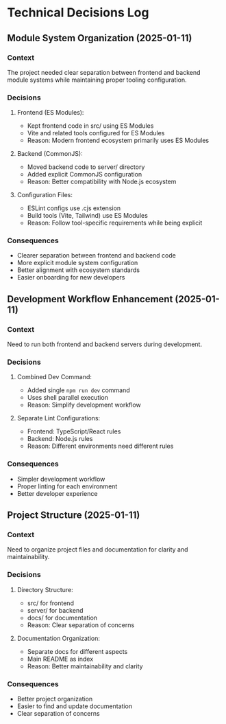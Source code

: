 # Technical Decisions Log

## Module System Organization (2025-01-11)

### Context
The project needed clear separation between frontend and backend module systems while maintaining proper tooling configuration.

### Decisions
1. Frontend (ES Modules):
   - Kept frontend code in src/ using ES Modules
   - Vite and related tools configured for ES Modules
   - Reason: Modern frontend ecosystem primarily uses ES Modules

2. Backend (CommonJS):
   - Moved backend code to server/ directory
   - Added explicit CommonJS configuration
   - Reason: Better compatibility with Node.js ecosystem

3. Configuration Files:
   - ESLint configs use .cjs extension
   - Build tools (Vite, Tailwind) use ES Modules
   - Reason: Follow tool-specific requirements while being explicit

### Consequences
- Clearer separation between frontend and backend code
- More explicit module system configuration
- Better alignment with ecosystem standards
- Easier onboarding for new developers

## Development Workflow Enhancement (2025-01-11)

### Context
Need to run both frontend and backend servers during development.

### Decisions
1. Combined Dev Command:
   - Added single `npm run dev` command
   - Uses shell parallel execution
   - Reason: Simplify development workflow

2. Separate Lint Configurations:
   - Frontend: TypeScript/React rules
   - Backend: Node.js rules
   - Reason: Different environments need different rules

### Consequences
- Simpler development workflow
- Proper linting for each environment
- Better developer experience

## Project Structure (2025-01-11)

### Context
Need to organize project files and documentation for clarity and maintainability.

### Decisions
1. Directory Structure:
   - src/ for frontend
   - server/ for backend
   - docs/ for documentation
   - Reason: Clear separation of concerns

2. Documentation Organization:
   - Separate docs for different aspects
   - Main README as index
   - Reason: Better maintainability and clarity

### Consequences
- Better project organization
- Easier to find and update documentation
- Clear separation of concerns
